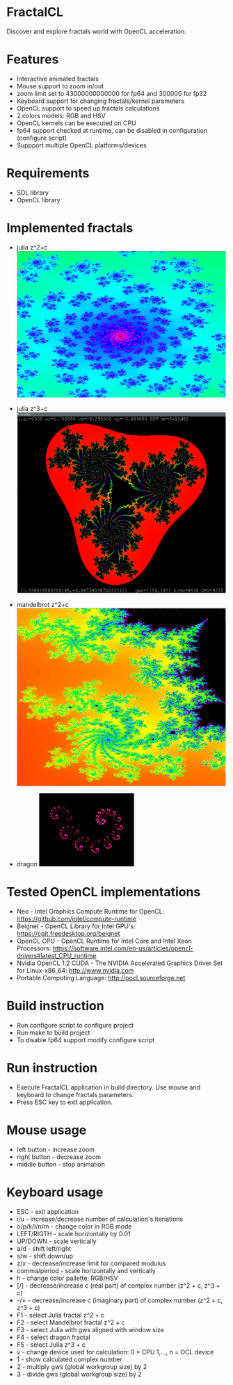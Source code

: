 # FractalCL

Discover and explore fractals world with OpenCL acceleration.

# Features

* Interactive animated fractals
* Mouse support to zoom in/out
* zoom limit set to 43000000000000 for fp64 and 300000 for fp32
* Keyboard support for changing fractals/kernel parameters
* OpenCL support to speed up fractals calculations
* 2 colors models: RGB and HSV
* OpenCL kernels can be executed on CPU
* fp64 support checked at runtime, can be disabled in configuration (configure script)
* Suppport multiple OpenCL platforms/devices

# Requirements 

* SDL library
* OpenCL library

# Implemented fractals

* julia z^2+c
![julia](julia.png)

* julia z^3+c
![julia3](julia3.png)

* mandelbrot z^2+c
![mandelbrot](mandelbrot.png)

* dragon
![dragon](dragon.png)

# Tested OpenCL implementations

* Neo - Intel Graphics Compute Runtime for OpenCL: https://github.com/intel/compute-runtime
* Beignet - OpenCL Library for Intel GPU's: https://cgit.freedesktop.org/beignet
* OpenCL CPU - OpenCL Runtime for Intel Core and Intel Xeon Processors: https://software.intel.com/en-us/articles/opencl-drivers#latest_CPU_runtime
* Nvidia OpenCL 1.2 CUDA - The NVIDIA Accelerated Graphics Driver Set for Linux-x86_64: http://www.nvidia.com
* Portable Computing Language: http://pocl.sourceforge.net

# Build instruction

* Run configure script to configure project
* Run make to build project
* To disable fp64 support modify configure script

# Run instruction

* Execute FractalCL application in build directory. Use mouse and keyboard to change fractals parameters.
* Press ESC key to exit application.

# Mouse usage

* left button - increase zoom
* right button - decrease zoom
* middle button - stop animation

# Keyboard usage

* ESC - exit application
* i/u - increase/decrease number of calculation's iteriations
* o/p/k/l/n/m - change color in RGB mode
* LEFT/RIGTH - scale horizontally by 0.01
* UP/DOWN - scale vertically
* a/d - shift left/right
* s/w - shift down/up
* z/x - decrease/increase limit for compared modulus
* comma/period - scale horizontally and vertically
* h - change color pallette: RGB/HSV
* [/] - decrease/increase c (real part) of complex number (z^2 + c, z^3 + c)
* -/= - decrease/increase c (imaginary part) of complex number (z^2 + c, z^3 + c)
* F1 - select Julia fractal z^2 + c
* F2 - select Mandelbrot fractal z^2 + c
* F3 - select Julia with gws aligned with window size
* F4 - select dragon fractal
* F5 - select Julia z^3 + c
* v - change device used for calculation:
      0 = CPU
      1,..., n = OCL device
* 1 - show calculated complex number
* 2 - multiply gws (global workgroup size) by 2
* 3 - divide gws (global workgroup size) by 2

